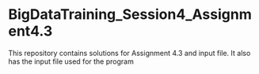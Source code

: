# BigDataTraining_Session4_Assignment4.3
This repository contains solutions for Assignment 4.3 and input file.
It also has the input file used for the program
